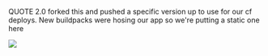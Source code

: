 QUOTE 2.0 forked this and pushed a specific version up to use for our cf deploys. New buildpacks were hosing our app so we're putting a static one here

![](http://i.giphy.com/yw6KqMRfLMeZO.gif)
